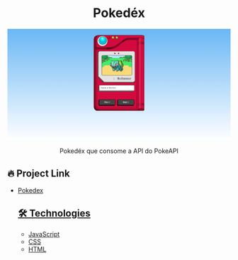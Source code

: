 # <div align="center"> Pokedéx </div>

<img src="./main.png" />
                             </a>
<p align="center">
Pokedéx que consome a API do PokeAPI</p>

## 🔥 Project Link

<ul>
<li><a href="https://joaovporto.github.io/Pokedex/">Pokedex</li>

## 🛠️ Technologies

<ul>
<li><a href="https://www.javascript.com/">JavaScript</li>
<li><a href="https://www.w3schools.com/css/">CSS</a></li>
<li><a href="https://www.w3schools.com/html/">HTML</a></li>
</ul>

